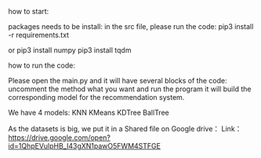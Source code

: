 how to start:

packages needs to be install:
in the src file, please run the code:
pip3 install -r requirements.txt

or
pip3 install numpy
pip3 install tqdm


how to run the code:

Please open the main.py and it will have several blocks of the code:
uncomment the method what you want and run the program it will build the corresponding model for the 
recommendation system.

We have 4 models:
KNN
KMeans
KDTree
BallTree

As the datasets is  big, we put it in a Shared file on Google drive：
Link：
https://drive.google.com/open?id=1QhpEVulpHB_I43gXN1pawO5FWM4STFGE